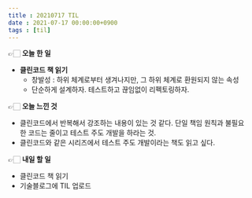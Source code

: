 ```yaml
---
title : 20210717 TIL
date : 2021-07-17 00:00:00+0900
tags : [til]
---
```


👉🏻 **오늘 한 일**   

* **클린코드 책 읽기**   
    - 창발성 : 하위 체계로부터 생겨나지만, 그 하위 체계로 환원되지 않는 속성   
    - 단순하게 설계하자. 테스트하고 끊임없이 리펙토링하자.   
   
👉🏻 **오늘 느낀 것**   
- 클린코드에서 반복해서 강조하는 내용이 있는 것 같다. 단일 책임 원칙과 불필요한 코드는 줄이고 테스트 주도 개발을 하라는 것.   
- 클린코드와 같은 시리즈에서 테스트 주도 개발이라는 책도 읽고 싶다.   
   
👉🏻 **내일 할 일**   
- 클린코드 책 읽기
- 기술블로그에 TIL 업로드
